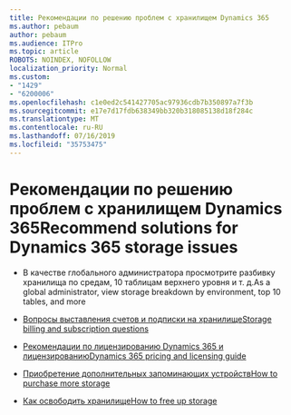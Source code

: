 ```yaml
---
title: Рекомендации по решению проблем с хранилищем Dynamics 365
ms.author: pebaum
author: pebaum
ms.audience: ITPro
ms.topic: article
ROBOTS: NOINDEX, NOFOLLOW
localization_priority: Normal
ms.custom:
- "1429"
- "6200006"
ms.openlocfilehash: c1e0ed2c541427705ac97936cdb7b350897a7f3b
ms.sourcegitcommit: e17e7d17fdb638349bb320b318085138d18f284c
ms.translationtype: MT
ms.contentlocale: ru-RU
ms.lasthandoff: 07/16/2019
ms.locfileid: "35753475"
---
```

# <a name="recommend-solutions-for-dynamics-365-storage-issues"></a><span data-ttu-id="58181-102">Рекомендации по решению проблем с хранилищем Dynamics 365</span><span class="sxs-lookup"><span data-stu-id="58181-102">Recommend solutions for Dynamics 365 storage issues</span></span>

* <span data-ttu-id="58181-103">В качестве глобального администратора просмотрите разбивку хранилища по средам, 10 таблицам верхнего уровня и т. д.</span><span class="sxs-lookup"><span data-stu-id="58181-103">As a global administrator, view storage breakdown by environment, top 10 tables, and more</span></span>

* [<span data-ttu-id="58181-104">Вопросы выставления счетов и подписки на хранилище</span><span class="sxs-lookup"><span data-stu-id="58181-104">Storage billing and subscription questions</span></span>](https://docs.microsoft.com/dynamics365/customer-engagement/admin/contact-information-microsoft-dynamics-365-online-billing-support)

* [<span data-ttu-id="58181-105">Рекомендации по лицензированию Dynamics 365 и лицензированию</span><span class="sxs-lookup"><span data-stu-id="58181-105">Dynamics 365 pricing and licensing guide</span></span>](https://dynamics.microsoft.com/pricing/)

* [<span data-ttu-id="58181-106">Приобретение дополнительных запоминающих устройств</span><span class="sxs-lookup"><span data-stu-id="58181-106">How to purchase more storage</span></span>](https://docs.microsoft.com/en-us/dynamics365/customer-engagement/admin/manage-storage#add-storage-to-dynamics-365-online)

* [<span data-ttu-id="58181-107">Как освободить хранилище</span><span class="sxs-lookup"><span data-stu-id="58181-107">How to free up storage</span></span>](https://docs.microsoft.com/dynamics365/customer-engagement/admin/free-storage-space)
